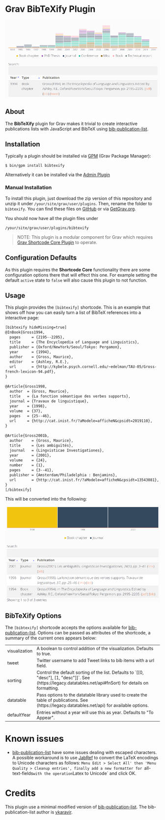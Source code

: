 # Grav BibTeXify Plugin

![](assets/bibtexify.png)

## About

The **BibTeXify** plugin for Grav makes it trivial to create interactive publications lists with JavaScript and BibTeX using [bib-publication-list](https://github.com/vkaravir/bib-publication-list). 

## Installation

Typically a plugin should be installed via [GPM](http://learn.getgrav.org/advanced/grav-gpm) (Grav Package Manager):

```
$ bin/gpm install bibtexify
```

Alternatively it can be installed via the [Admin Plugin](http://learn.getgrav.org/admin-panel/plugins)

### Manual Installation

To install this plugin, just download the zip version of this repository and unzip it under `/your/site/grav/user/plugins`. Then, rename the folder to `bibtexify`. You can find these files on [GitHub](https://github.com/martinec/grav-plugin-bibtexify) or via [GetGrav.org](http://getgrav.org/downloads/plugins#extras).

You should now have all the plugin files under

    /your/site/grav/user/plugins/bibtexify
	
> NOTE: This plugin is a modular component for Grav which requires [Grav Shortcode Core Plugin](https://github.com/getgrav/grav-plugin-shortcode-core) to operate.

## Configuration Defaults

As this plugin requires the **Shortcode Core** functionality there are some configuration options there that will effect this one. For example setting the default `active` state to `false` will also cause this plugin to not function.

## Usage

This plugin provides the `[bibtexify]` shortcode. This is an example that shows off how you can easily turn a list of BibTeX references into a interactive page:

```
[bibtexify hideMissing=true]
@InBook{Gross1994,
  pages     = {2195--2205},
  title     = {The Encyclopedia of Language and Linguistics},
  publisher = {Oxford/NewYork/Seoul/Tokyo: Pergamon},
  year      = {1994},
  author    = {Gross, Maurice},
  editor    = {Ashley, R.E.},
  url       = {http://kybele.psych.cornell.edu/~edelman/TAU-05/Gross-french-lexicon-94.pdf},
}

@Article{Gross1998,
  author  = {Gross, Maurice},
  title   = {La fonction sémantique des verbes supports},
  journal = {Travaux de linguistique},
  year    = {1998},
  volume  = {37},
  pages   = {25--46},
  url     = {http://cat.inist.fr/?aModele=afficheN&cpsidt=2019110},
}

@Article{Gross2001b,
  author    = {Gross, Maurice},
  title     = {Les ambiguïtés},
  journal   = {Lingvisticae Investigationes},
  year      = {2001},
  volume    = {24},
  number    = {1},
  pages     = {3--41},
  publisher = {Amsterdam/Philadelphia : Benjamins},
  url       = {http://cat.inist.fr/?aModele=afficheN&cpsidt=13543081},
}
[/bibtexify]
```

This will be converted into the following:

![](assets/example.png)

## BibTeXify Options

The `[bibtexify]` shortcode accepts the options available for [bib-publication-list](https://github.com/vkaravir/bib-publication-list).
Options can be passed as attributes of the shortcode, a summary of the current ones appears below:

<table>
<tbody>
<tr><td>visualization</td><td>A boolean to control addition of the visualization. Defaults to true.</td></tr>
<tr><td>tweet</td><td>Twitter username to add Tweet links to bib items with a url field.</td></tr>
<tr><td>sorting</td><td>Control the default sorting of the list. Defaults to `[[0, "desc"], [1, "desc"]]`. See (https://legacy.datatables.net/api#fnSort) for details on formatting.</td></tr>
<tr><td>datatable</td><td>Pass options to the datatable library used to create the table of publications. See (https://legacy.datatables.net/api) for available options.</td></tr>
<tr><td>defaultYear</td><td>Entries without a year will use this as year. Defaults to "To Appear".
</tbody>
</table>

# Known issues

- [bib-publication-list](https://github.com/vkaravir/bib-publication-list) have some issues dealing with escaped characters. A possible workaround is to use [JabRef](http://www.jabref.org) to convert the LaTeX encodings to Unicode characters as follows: `Menu Edit > Select All' then 'Menu Quality > Cleanup entries', finally add a new formatter for `all-text-fields` with the operation `Latex to Unicode` and click OK.

# Credits

This plugin use a minimal modified version of  [bib-publication-list](https://github.com/vkaravir/bib-publication-list). The bib-publication-list author is [vkaravir](https://github.com/vkaravir).

